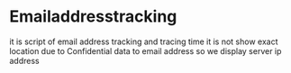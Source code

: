# Emailaddresstracking
it is script of email address tracking and tracing time it is not show exact location due to Confidential data to email address so we display server ip address 

